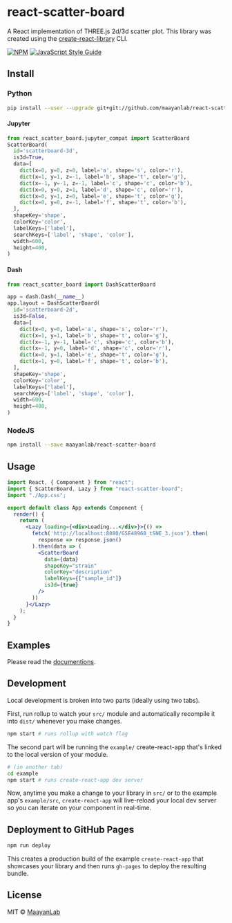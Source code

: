 # react-scatter-board

A React implementation of THREE.js 2d/3d scatter plot. This library was created using the [create-react-library](https://github.com/transitive-bullshit/create-react-library) CLI.

[![NPM](https://img.shields.io/npm/v/react-scatter-board.svg)](https://www.npmjs.com/package/react-scatter-board) [![JavaScript Style Guide](https://img.shields.io/badge/code_style-standard-brightgreen.svg)](https://standardjs.com)

## Install

### Python
```bash
pip install --user --upgrade git+git://github.com/maayanlab/react-scatter-board
```

#### Jupyter

```python
from react_scatter_board.jupyter_compat import ScatterBoard
ScatterBoard(
  id='scatterboard-3d',
  is3d=True,
  data=[
    dict(x=0, y=0, z=0, label='a', shape='s', color='r'),
    dict(x=1, y=1, z=-1, label='b', shape='t', color='g'),
    dict(x=-1, y=-1, z=-1, label='c', shape='c', color='b'),
    dict(x=0, y=0, z=1, label='d', shape='c', color='r'),
    dict(x=0, y=1, z=0, label='e', shape='t', color='g'),
    dict(x=0, y=0, z=-1, label='f', shape='t', color='b'),
  ],
  shapeKey='shape',
  colorKey='color',
  labelKeys=['label'],
  searchKeys=['label', 'shape', 'color'],
  width=600,
  height=400,
)
```

#### Dash
```python
from react_scatter_board import DashScatterBoard

app = dash.Dash(__name__)
app.layout = DashScatterBoard(
  id='scatterboard-2d',
  is3d=False,
  data=[
    dict(x=0, y=0, label='a', shape='s', color='r'),
    dict(x=1, y=1, label='b', shape='t', color='g'),
    dict(x=-1, y=-1, label='c', shape='c', color='b'),
    dict(x=-1, y=0, label='d', shape='c', color='r'),
    dict(x=0, y=1, label='e', shape='t', color='g'),
    dict(x=1, y=0, label='f', shape='t', color='b'),
  ],
  shapeKey='shape',
  colorKey='color',
  labelKeys=['label'],
  searchKeys=['label', 'shape', 'color'],
  width=600,
  height=400,
)
```

### NodeJS
```bash
npm install --save maayanlab/react-scatter-board
```

## Usage

```jsx
import React, { Component } from "react";
import { ScatterBoard, Lazy } from "react-scatter-board";
import "./App.css";

export default class App extends Component {
  render() {
    return (
      <Lazy loading={<div>Loading...</div>}>{() =>
        fetch('http://localhost:8080/GSE48968_tSNE_3.json').then(
          response => response.json()
        ).then(data => (
          <ScatterBoard
            data={data}
            shapeKey="strain"
            colorKey="description"
            labelKeys={["sample_id"]}
            is3d={true}
          />
        ))
      }</Lazy>
    );
  }
}
```

## Examples

Please read the [documentions](https://maayanlab.github.io/react-scatter-board/).

## Development

Local development is broken into two parts (ideally using two tabs).

First, run rollup to watch your `src/` module and automatically recompile it into `dist/` whenever you make changes.

```bash
npm start # runs rollup with watch flag
```

The second part will be running the `example/` create-react-app that's linked to the local version of your module.

```bash
# (in another tab)
cd example
npm start # runs create-react-app dev server
```

Now, anytime you make a change to your library in `src/` or to the example app's `example/src`, `create-react-app` will live-reload your local dev server so you can iterate on your component in real-time.

## Deployment to GitHub Pages

```bash
npm run deploy
```

This creates a production build of the example `create-react-app` that showcases your library and then runs `gh-pages` to deploy the resulting bundle.

## License

MIT © [MaayanLab](https://github.com/MaayanLab)
